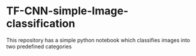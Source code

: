 # TF-CNN-simple-Image-classification
This repository has a simple python notebook which classifies images into two predefined categories
